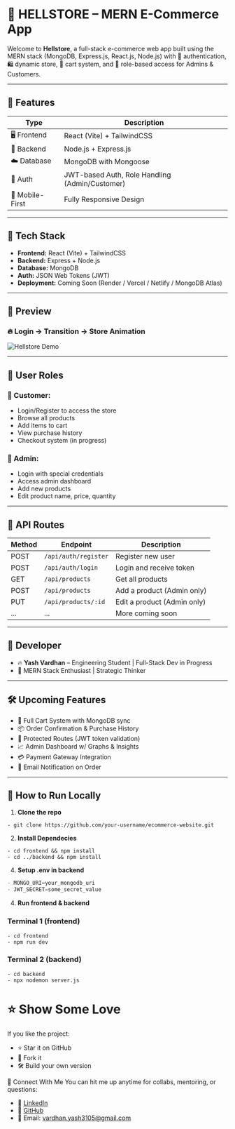 # 🛒 HELLSTORE – MERN E-Commerce App

Welcome to **Hellstore**, a full-stack e-commerce web app built using the MERN stack (MongoDB, Express.js, React.js, Node.js) with 🔐 authentication, 🛍️ dynamic store, 🧾 cart system, and 🧠 role-based access for Admins & Customers.

---

## 🚀 Features

| Type            | Description                                    |
| --------------- | ---------------------------------------------- |
| 🖥️ Frontend     | React (Vite) + TailwindCSS                     |
| 🧠 Backend      | Node.js + Express.js                           |
| ☁️ Database     | MongoDB with Mongoose                          |
| 🔐 Auth         | JWT-based Auth, Role Handling (Admin/Customer) |
| 📲 Mobile-First | Fully Responsive Design                        |

---

## 🧰 Tech Stack

- **Frontend:** React (Vite) + TailwindCSS
- **Backend:** Express + Node.js
- **Database:** MongoDB
- **Auth:** JSON Web Tokens (JWT)
- **Deployment:** Coming Soon (Render / Vercel / Netlify / MongoDB Atlas)

---

## 📸 Preview

### 🔥 Login → Transition → Store Animation

![Hellstore Demo](https://github.com/user-attachments/assets/5e6b2a89-d5f2-4165-a054-af4b2f44aa7f)

---

## 👥 User Roles

### 👤 Customer:

- Login/Register to access the store
- Browse all products
- Add items to cart
- View purchase history
- Checkout system (in progress)

### 👑 Admin:

- Login with special credentials
- Access admin dashboard
- Add new products
- Edit product name, price, quantity

---

## 🧪 API Routes

| Method | Endpoint             | Description                 |
| ------ | -------------------- | --------------------------- |
| POST   | `/api/auth/register` | Register new user           |
| POST   | `/api/auth/login`    | Login and receive token     |
| GET    | `/api/products`      | Get all products            |
| POST   | `/api/products`      | Add a product (Admin only)  |
| PUT    | `/api/products/:id`  | Edit a product (Admin only) |
| ...    | ...                  | More coming soon            |

---

## 🧠 Developer

- 🔥 **Yash Vardhan** – Engineering Student | Full-Stack Dev in Progress
- 🎯 MERN Stack Enthusiast | Strategic Thinker

---

## 🛠️ Upcoming Features

- 🛒 Full Cart System with MongoDB sync
- 📦 Order Confirmation & Purchase History
- 🔐 Protected Routes (JWT token validation)
- 📈 Admin Dashboard w/ Graphs & Insights
- 💳 Payment Gateway Integration
- 📨 Email Notification on Order

---

## 📌 How to Run Locally

1. **Clone the repo**

```shell
- git clone https://github.com/your-username/ecommerce-website.git
```

2. **Install Dependecies**

```shell
- cd frontend && npm install
- cd ../backend && npm install
```

4. **Setup .env in backend**

```javascript
- MONGO_URI=your_mongodb_uri
- JWT_SECRET=some_secret_value
```

4. **Run frontend & backend**

### Terminal 1 (frontend)

```shell
- cd frontend
- npm run dev
```

### Terminal 2 (backend)

```shell
- cd backend
- npx nodemon server.js
```

# ⭐ Show Some Love

If you like the project:

- ⭐ Star it on GitHub
- 🔁 Fork it
- 🛠️ Build your own version

💬 Connect With Me
You can hit me up anytime for collabs, mentoring, or questions:

- 🧠 [LinkedIn](https://www.linkedin.com/in/Yash-pluto/)
- 🐙 [GitHub](https://github.com/yashvardhan3105)
- 📧 Email: vardhan.yash3105@gmail.com

